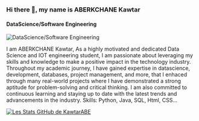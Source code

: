 ### Hi there 👋, my name is ABERKCHANE Kawtar
#### DataScience/Software Engineering
![DataScience/Software Engineering]([[https://media.licdn.com/dms/image/C4E16AQGJaVbNTctvlA/profile-displaybackgroundimage-shrink_350_1400/0/1657044468310?e=1705536000&v=beta&t=UzKAfuL7uUveQmEH8k9CwRevg3-4lZjSk3ttMxaJu1g](https://github.com/KawtarABE/KawtarABE/blob/main/Data%20science%20and%20IOT%20Engineering%20student.png?raw=true)](https://github.com/KawtarABE/KawtarABE/blob/main/image.png?raw=true))


I am ABERKCHANE Kawtar, As a highly motivated and dedicated Data Science and IOT engineering student, I am passionate about leveraging my skills and knowledge to make a positive impact in the technology industry. Throughout my academic journey, I have gained expertise in datascience, development, databases, project management, and more, that I enhaced through many real-world projects where I have demonstrated a strong aptitude for problem-solving and critical thinking. I am also committed to continuous learning and staying up to date with the latest trends and advancements in the industry.
Skills: Python, Java, SQL, Html, CSS...

[![Les Stats GitHub de KawtarABE](https://github-readme-stats.vercel.app/api?username=KawtarABE)](https://github.com/anuraghazra/github-readme-stats)










